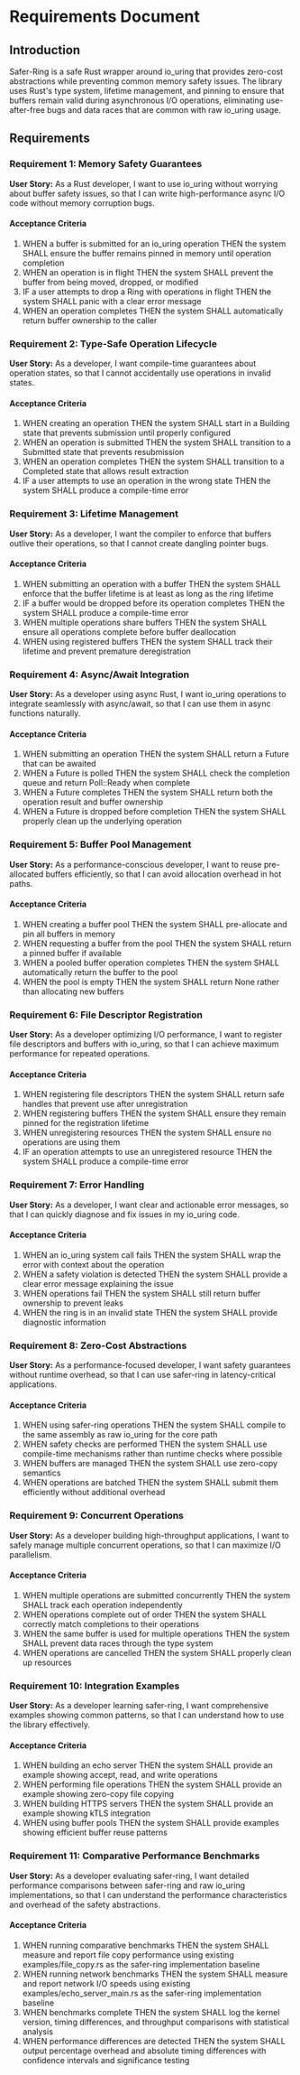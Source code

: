 # Requirements Document

## Introduction

Safer-Ring is a safe Rust wrapper around io_uring that provides zero-cost abstractions while preventing common memory safety issues. The library uses Rust's type system, lifetime management, and pinning to ensure that buffers remain valid during asynchronous I/O operations, eliminating use-after-free bugs and data races that are common with raw io_uring usage.

## Requirements

### Requirement 1: Memory Safety Guarantees

**User Story:** As a Rust developer, I want to use io_uring without worrying about buffer safety issues, so that I can write high-performance async I/O code without memory corruption bugs.

#### Acceptance Criteria

1. WHEN a buffer is submitted for an io_uring operation THEN the system SHALL ensure the buffer remains pinned in memory until operation completion
2. WHEN an operation is in flight THEN the system SHALL prevent the buffer from being moved, dropped, or modified
3. IF a user attempts to drop a Ring with operations in flight THEN the system SHALL panic with a clear error message
4. WHEN an operation completes THEN the system SHALL automatically return buffer ownership to the caller

### Requirement 2: Type-Safe Operation Lifecycle

**User Story:** As a developer, I want compile-time guarantees about operation states, so that I cannot accidentally use operations in invalid states.

#### Acceptance Criteria

1. WHEN creating an operation THEN the system SHALL start in a Building state that prevents submission until properly configured
2. WHEN an operation is submitted THEN the system SHALL transition to a Submitted state that prevents resubmission
3. WHEN an operation completes THEN the system SHALL transition to a Completed state that allows result extraction
4. IF a user attempts to use an operation in the wrong state THEN the system SHALL produce a compile-time error

### Requirement 3: Lifetime Management

**User Story:** As a developer, I want the compiler to enforce that buffers outlive their operations, so that I cannot create dangling pointer bugs.

#### Acceptance Criteria

1. WHEN submitting an operation with a buffer THEN the system SHALL enforce that the buffer lifetime is at least as long as the ring lifetime
2. IF a buffer would be dropped before its operation completes THEN the system SHALL produce a compile-time error
3. WHEN multiple operations share buffers THEN the system SHALL ensure all operations complete before buffer deallocation
4. WHEN using registered buffers THEN the system SHALL track their lifetime and prevent premature deregistration

### Requirement 4: Async/Await Integration

**User Story:** As a developer using async Rust, I want io_uring operations to integrate seamlessly with async/await, so that I can use them in async functions naturally.

#### Acceptance Criteria

1. WHEN submitting an operation THEN the system SHALL return a Future that can be awaited
2. WHEN a Future is polled THEN the system SHALL check the completion queue and return Poll::Ready when complete
3. WHEN a Future completes THEN the system SHALL return both the operation result and buffer ownership
4. WHEN a Future is dropped before completion THEN the system SHALL properly clean up the underlying operation

### Requirement 5: Buffer Pool Management

**User Story:** As a performance-conscious developer, I want to reuse pre-allocated buffers efficiently, so that I can avoid allocation overhead in hot paths.

#### Acceptance Criteria

1. WHEN creating a buffer pool THEN the system SHALL pre-allocate and pin all buffers in memory
2. WHEN requesting a buffer from the pool THEN the system SHALL return a pinned buffer if available
3. WHEN a pooled buffer operation completes THEN the system SHALL automatically return the buffer to the pool
4. WHEN the pool is empty THEN the system SHALL return None rather than allocating new buffers

### Requirement 6: File Descriptor Registration

**User Story:** As a developer optimizing I/O performance, I want to register file descriptors and buffers with io_uring, so that I can achieve maximum performance for repeated operations.

#### Acceptance Criteria

1. WHEN registering file descriptors THEN the system SHALL return safe handles that prevent use after unregistration
2. WHEN registering buffers THEN the system SHALL ensure they remain pinned for the registration lifetime
3. WHEN unregistering resources THEN the system SHALL ensure no operations are using them
4. IF an operation attempts to use an unregistered resource THEN the system SHALL produce a compile-time error

### Requirement 7: Error Handling

**User Story:** As a developer, I want clear and actionable error messages, so that I can quickly diagnose and fix issues in my io_uring code.

#### Acceptance Criteria

1. WHEN an io_uring system call fails THEN the system SHALL wrap the error with context about the operation
2. WHEN a safety violation is detected THEN the system SHALL provide a clear error message explaining the issue
3. WHEN operations fail THEN the system SHALL still return buffer ownership to prevent leaks
4. WHEN the ring is in an invalid state THEN the system SHALL provide diagnostic information

### Requirement 8: Zero-Cost Abstractions

**User Story:** As a performance-focused developer, I want safety guarantees without runtime overhead, so that I can use safer-ring in latency-critical applications.

#### Acceptance Criteria

1. WHEN using safer-ring operations THEN the system SHALL compile to the same assembly as raw io_uring for the core path
2. WHEN safety checks are performed THEN the system SHALL use compile-time mechanisms rather than runtime checks where possible
3. WHEN buffers are managed THEN the system SHALL use zero-copy semantics
4. WHEN operations are batched THEN the system SHALL submit them efficiently without additional overhead

### Requirement 9: Concurrent Operations

**User Story:** As a developer building high-throughput applications, I want to safely manage multiple concurrent operations, so that I can maximize I/O parallelism.

#### Acceptance Criteria

1. WHEN multiple operations are submitted concurrently THEN the system SHALL track each operation independently
2. WHEN operations complete out of order THEN the system SHALL correctly match completions to their operations
3. WHEN the same buffer is used for multiple operations THEN the system SHALL prevent data races through the type system
4. WHEN operations are cancelled THEN the system SHALL properly clean up resources

### Requirement 10: Integration Examples

**User Story:** As a developer learning safer-ring, I want comprehensive examples showing common patterns, so that I can understand how to use the library effectively.

#### Acceptance Criteria

1. WHEN building an echo server THEN the system SHALL provide an example showing accept, read, and write operations
2. WHEN performing file operations THEN the system SHALL provide an example showing zero-copy file copying
3. WHEN building HTTPS servers THEN the system SHALL provide an example showing kTLS integration
4. WHEN using buffer pools THEN the system SHALL provide examples showing efficient buffer reuse patterns

### Requirement 11: Comparative Performance Benchmarks

**User Story:** As a developer evaluating safer-ring, I want detailed performance comparisons between safer-ring and raw io_uring implementations, so that I can understand the performance characteristics and overhead of the safety abstractions.

#### Acceptance Criteria

1. WHEN running comparative benchmarks THEN the system SHALL measure and report file copy performance using existing examples/file_copy.rs as the safer-ring implementation baseline
2. WHEN running network benchmarks THEN the system SHALL measure and report network I/O speeds using existing examples/echo_server_main.rs as the safer-ring implementation baseline
3. WHEN benchmarks complete THEN the system SHALL log the kernel version, timing differences, and throughput comparisons with statistical analysis
4. WHEN performance differences are detected THEN the system SHALL output percentage overhead and absolute timing differences with confidence intervals and significance testing